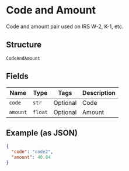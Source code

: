 
# Code and Amount

Code and amount pair used on IRS W-2, K-1, etc.

## Structure

`CodeAndAmount`

## Fields

| Name | Type | Tags | Description |
|  --- | --- | --- | --- |
| `code` | `str` | Optional | Code |
| `amount` | `float` | Optional | Amount |

## Example (as JSON)

```json
{
  "code": "code2",
  "amount": 40.84
}
```

